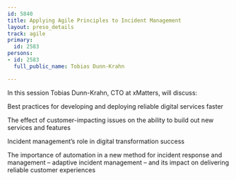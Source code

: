 ```yaml
---
id: 5840
title: Applying Agile Principles to Incident Management
layout: preso_details
track: agile
primary:
  id: 2583
persons:
- id: 2583
  full_public_name: Tobias Dunn-Krahn

---
```

In this session Tobias Dunn-Krahn, CTO at xMatters, will discuss: 

Best practices for developing and deploying reliable digital services faster

The effect of customer-impacting issues on the ability to build out new services and features

Incident management’s role in digital transformation success 

The importance of automation in a new method for incident response and management – adaptive incident management – and its impact on delivering reliable customer experiences
